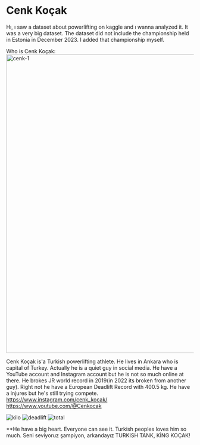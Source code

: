 # Cenk Koçak


Hı, ı saw a dataset about powerlifting on kaggle and ı wanna analyzed it.
It was a very big dataset.
The dataset did not include the championship held in Estonia in December 2023. I added that championship myself.









Who is Cenk Koçak: 
<br>
<img width="800" alt="cenk-1" src="https://github.com/3G3M3N/Turkish_Powerlifters/assets/83331577/6abb5469-4b58-41a0-8026-9b87e6eac5f6">

Cenk Koçak is'a Turkish powerlifting athlete. He lives in Ankara who is capital of Turkey. Actually he is a quiet guy in social media. He have a YouTube account and Instagram account but he is not so much online at there.
He brokes JR world record in 2019(in 2022 its broken from another guy).
Right not he have a European Deadlift Record with 400.5 kg.
He have a injures but he's still trying compete.
<br>
https://www.instagram.com/cenk_kocak/
<br>
https://www.youtube.com/@Cenkocak

![kilo](https://github.com/3G3M3N/Turkish_Powerlifters/assets/83331577/a173b628-e69e-4dff-a6b3-bdc71eba98ac)
![deadlift](https://github.com/3G3M3N/Turkish_Powerlifters/assets/83331577/16a3031b-813a-4586-b27c-87ad28eb0d82)
![total](https://github.com/3G3M3N/Turkish_Powerlifters/assets/83331577/f40100f9-e72f-486f-bc74-86a3e9c49246)



**He have a big heart. Everyone can see it. Turkish peoples loves him so much. Seni seviyoruz şampiyon, arkandayız TURKISH TANK, KİNG KOÇAK!
